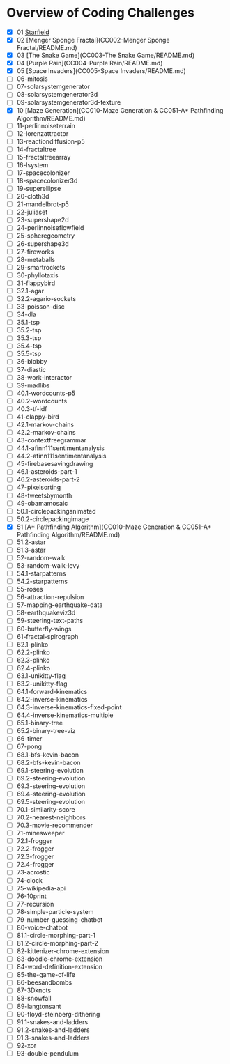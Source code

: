 # Overview of Coding Challenges

- [x] 01 [Starfield](CC001-Starfield/README.md)
- [x] 02 [Menger Sponge Fractal](CC002-Menger Sponge Fractal/README.md)
- [x] 03 [The Snake Game](CC003-The Snake Game/README.md)
- [x] 04 [Purple Rain](CC004-Purple Rain/README.md)
- [x] 05 [Space Invaders](CC005-Space Invaders/README.md)
- [ ] 06-mitosis
- [ ] 07-solarsystemgenerator
- [ ] 08-solarsystemgenerator3d
- [ ] 09-solarsystemgenerator3d-texture
- [x] 10 [Maze Generation](CC010-Maze Generation & CC051-A* Pathfinding Algorithm/README.md)
- [ ] 11-perlinnoiseterrain
- [ ] 12-lorenzattractor
- [ ] 13-reactiondiffusion-p5
- [ ] 14-fractaltree
- [ ] 15-fractaltreearray
- [ ] 16-lsystem
- [ ] 17-spacecolonizer
- [ ] 18-spacecolonizer3d
- [ ] 19-superellipse
- [ ] 20-cloth3d
- [ ] 21-mandelbrot-p5
- [ ] 22-juliaset
- [ ] 23-supershape2d
- [ ] 24-perlinnoiseflowfield
- [ ] 25-spheregeometry
- [ ] 26-supershape3d
- [ ] 27-fireworks
- [ ] 28-metaballs
- [ ] 29-smartrockets
- [ ] 30-phyllotaxis
- [ ] 31-flappybird
- [ ] 32.1-agar
- [ ] 32.2-agario-sockets
- [ ] 33-poisson-disc
- [ ] 34-dla
- [ ] 35.1-tsp
- [ ] 35.2-tsp
- [ ] 35.3-tsp
- [ ] 35.4-tsp
- [ ] 35.5-tsp
- [ ] 36-blobby
- [ ] 37-diastic
- [ ] 38-work-interactor
- [ ] 39-madlibs
- [ ] 40.1-wordcounts-p5
- [ ] 40.2-wordcounts
- [ ] 40.3-tf-idf
- [ ] 41-clappy-bird
- [ ] 42.1-markov-chains
- [ ] 42.2-markov-chains
- [ ] 43-contextfreegrammar
- [ ] 44.1-afinn111sentimentanalysis
- [ ] 44.2-afinn111sentimentanalysis
- [ ] 45-firebasesavingdrawing
- [ ] 46.1-asteroids-part-1
- [ ] 46.2-asteroids-part-2
- [ ] 47-pixelsorting
- [ ] 48-tweetsbymonth
- [ ] 49-obamamosaic
- [ ] 50.1-circlepackinganimated
- [ ] 50.2-circlepackingimage
- [x] 51 [A* Pathfinding Algorithm](CC010-Maze Generation & CC051-A* Pathfinding Algorithm/README.md)
- [ ] 51.2-astar
- [ ] 51.3-astar
- [ ] 52-random-walk
- [ ] 53-random-walk-levy
- [ ] 54.1-starpatterns
- [ ] 54.2-starpatterns
- [ ] 55-roses
- [ ] 56-attraction-repulsion
- [ ] 57-mapping-earthquake-data
- [ ] 58-earthquakeviz3d
- [ ] 59-steering-text-paths
- [ ] 60-butterfly-wings
- [ ] 61-fractal-spirograph
- [ ] 62.1-plinko
- [ ] 62.2-plinko
- [ ] 62.3-plinko
- [ ] 62.4-plinko
- [ ] 63.1-unikitty-flag
- [ ] 63.2-unikitty-flag
- [ ] 64.1-forward-kinematics
- [ ] 64.2-inverse-kinematics
- [ ] 64.3-inverse-kinematics-fixed-point
- [ ] 64.4-inverse-kinematics-multiple
- [ ] 65.1-binary-tree
- [ ] 65.2-binary-tree-viz
- [ ] 66-timer
- [ ] 67-pong
- [ ] 68.1-bfs-kevin-bacon
- [ ] 68.2-bfs-kevin-bacon
- [ ] 69.1-steering-evolution
- [ ] 69.2-steering-evolution
- [ ] 69.3-steering-evolution
- [ ] 69.4-steering-evolution
- [ ] 69.5-steering-evolution
- [ ] 70.1-similarity-score
- [ ] 70.2-nearest-neighbors
- [ ] 70.3-movie-recommender
- [ ] 71-minesweeper
- [ ] 72.1-frogger
- [ ] 72.2-frogger
- [ ] 72.3-frogger
- [ ] 72.4-frogger
- [ ] 73-acrostic
- [ ] 74-clock
- [ ] 75-wikipedia-api
- [ ] 76-10print
- [ ] 77-recursion
- [ ] 78-simple-particle-system
- [ ] 79-number-guessing-chatbot
- [ ] 80-voice-chatbot
- [ ] 81.1-circle-morphing-part-1
- [ ] 81.2-circle-morphing-part-2
- [ ] 82-kittenizer-chrome-extension
- [ ] 83-doodle-chrome-extension
- [ ] 84-word-definition-extension
- [ ] 85-the-game-of-life
- [ ] 86-beesandbombs
- [ ] 87-3Dknots
- [ ] 88-snowfall
- [ ] 89-langtonsant
- [ ] 90-floyd-steinberg-dithering
- [ ] 91.1-snakes-and-ladders
- [ ] 91.2-snakes-and-ladders
- [ ] 91.3-snakes-and-ladders
- [ ] 92-xor
- [ ] 93-double-pendulum
